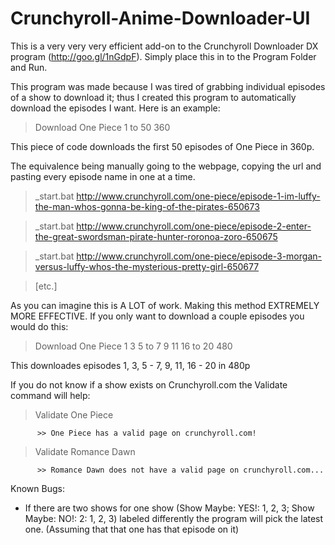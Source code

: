 # Crunchyroll-Anime-Downloader-UI
This is a very very very efficient add-on to the Crunchyroll Downloader DX program (http://goo.gl/1nGdpF). Simply place this in to the Program Folder and Run.

This program was made because I was tired of grabbing individual episodes of a show to download it; thus I created this program to automatically download the episodes I want. Here is an example:

  > Download One Piece 1 to 50 360

This piece of code downloads the first 50 episodes of One Piece in 360p. 

The equivalence being manually going to the webpage, copying the url and pasting every episode name in one at a time.

  > _start.bat http://www.crunchyroll.com/one-piece/episode-1-im-luffy-the-man-whos-gonna-be-king-of-the-pirates-650673
  
  > _start.bat http://www.crunchyroll.com/one-piece/episode-2-enter-the-great-swordsman-pirate-hunter-roronoa-zoro-650675
  
  > _start.bat http://www.crunchyroll.com/one-piece/episode-3-morgan-versus-luffy-whos-the-mysterious-pretty-girl-650677
  
  > [etc.]

As you can imagine this is A LOT of work. Making this method EXTREMELY MORE EFFECTIVE.
If you only want to download a couple episodes you would do this:
  > Download One Piece 1 3 5 to 7 9 11 16 to 20 480
  
This downloades episodes 1, 3, 5 - 7, 9, 11, 16 - 20 in 480p

If you do not know if a show exists on Crunchyroll.com the Validate command will help:
  > Validate One Piece
  
          >> One Piece has a valid page on crunchyroll.com!
  
  
  > Validate Romance Dawn
  
          >> Romance Dawn does not have a valid page on crunchyroll.com...
  

Known Bugs:
  - If there are two shows for one show (Show Maybe: YES!: 1, 2, 3; Show Maybe: NO!:  2: 1, 2, 3) labeled differently the program will pick the latest one. (Assuming that that one has that episode on it) 


